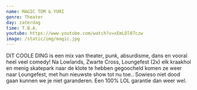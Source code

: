 ```yaml
---
name: MAGIC TOM & YURI
genre: Theater
day: zaterdag
time: T.B.A.
youtube: https://www.youtube.com/watch?v=xEmLDl07czw
image: /static/img/magic.jpg
---
```

DIT COOLE DING is een mix van theater, punk, absurdisme, dans en vooral heel veel comedy! Na Lowlands, Zwarte Cross, Loungefest (2x) elk kraakhol en menig skatepark naar de klote te hebben gegoocheld komen ze weer naar Loungefest, met hun nieuwste show tot nu toe.. Sowieso niet dood gaan kunnen we je niet garanderen. Een 100% LOL garantie dan weer wel.